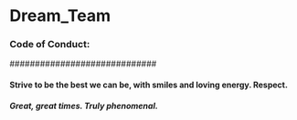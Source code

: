 # Dream_Team
### Code of Conduct: 
#############################

#### Strive to be the best we can be, with smiles and loving energy. Respect. 

##### Great, great times. Truly phenomenal.
